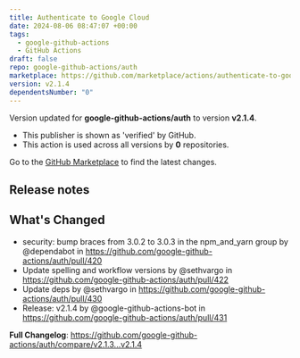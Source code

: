 ```yaml
---
title: Authenticate to Google Cloud
date: 2024-08-06 08:47:07 +00:00
tags:
  - google-github-actions
  - GitHub Actions
draft: false
repo: google-github-actions/auth
marketplace: https://github.com/marketplace/actions/authenticate-to-google-cloud
version: v2.1.4
dependentsNumber: "0"
---
```



Version updated for **google-github-actions/auth** to version **v2.1.4**.
- This publisher is shown as 'verified' by GitHub.
- This action is used across all versions by **0** repositories.

Go to the [GitHub Marketplace](https://github.com/marketplace/actions/authenticate-to-google-cloud) to find the latest changes.

## Release notes

## What's Changed
* security: bump braces from 3.0.2 to 3.0.3 in the npm_and_yarn group by @dependabot in https://github.com/google-github-actions/auth/pull/420
* Update spelling and workflow versions by @sethvargo in https://github.com/google-github-actions/auth/pull/422
* Update deps by @sethvargo in https://github.com/google-github-actions/auth/pull/430
* Release: v2.1.4 by @google-github-actions-bot in https://github.com/google-github-actions/auth/pull/431


**Full Changelog**: https://github.com/google-github-actions/auth/compare/v2.1.3...v2.1.4
